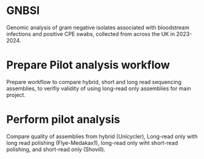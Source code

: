 # GNBSI
Genomic analysis of gram negative isolates associated with bloodstream infections and positive CPE swabs, collected from across the UK in 2023-2024.

# Prepare Pilot analysis workflow 
Prepare workflow to compare hybrid, short and long read sequencing assemblies, to verifiy validity of using long-read only assemblies for main project.

# Perform pilot analysis 
Compare quality of assemblies from hybrid (Unicycler), Long-read only with long read polishing (Flye-Medakax1), long-read only wiht short-read polishing, and short-read only (Shovill). 
